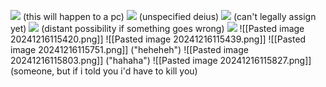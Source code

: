 **![](https://lh7-rt.googleusercontent.com/docsz/AD_4nXcdMkrldvM-ot_lWTkT-tx-5bg3STCpCj00XuUF24vKgook6onaRbaQtG2Qq5I7yYYppXELerV0SBQ_lCPj81GwYH-spdV_orWuPQ5l0PQ1Ei9loq-EoAAsNHcypYo2OdJpvNZOAg?key=ArE9gjGx41F-QdnnpTPqXmu4)**
(this will happen to a pc)
**![](https://lh7-rt.googleusercontent.com/docsz/AD_4nXc9C2pnoMxvvyixsuY2mHQskayivqYyP3ADDBbsFvgQaQ3w-xIXMYIgFktg1-UE4qL6NhgkF7AmnWeNYejk1TMfsyPMLI9gtyBOkffhif7jQ7V0lbLFkld0sQ2qt2EYfcLsJnUVLg?key=ArE9gjGx41F-QdnnpTPqXmu4)**
(unspecified deius)
**![](https://lh7-rt.googleusercontent.com/docsz/AD_4nXeC6SbbKMTXsCDCBTOpX5UjUH095vPExedkypWMwEvOcKIUoCloLvpjbZZ8QroNct4B81a1G5K0nSSAWJKatPhrFfOD5PO_btSY8qD7C_a-l-LeuiR-PSNf90JtGvulSqj4cBOG8Q?key=ArE9gjGx41F-QdnnpTPqXmu4)**
(can't legally assign yet)
**![](https://lh7-rt.googleusercontent.com/docsz/AD_4nXfGRFqWaMHX5tnfuZkOZVIR-GhQNWGR1RDeUmR4Flc0Xr30MFAI9_TiENZHA3zjVgPyoap7Z2gWLWv7Z6SCAuL1HCDn1L7zxU6xNA_1YcBLBZoFrOZVstKwB0CQXOJFX7VnYFP8CA?key=ArE9gjGx41F-QdnnpTPqXmu4)**
(distant possibility if something goes wrong)
**![](https://lh7-rt.googleusercontent.com/docsz/AD_4nXdaF4lgbWKY7_xLNS1EJRdWOTEA_RHqcbHpE2FRQPtQzLQExvej08q7WsAcNPvqPP8LeWqG9NqU83_uk-gEkIOND3T6JzpFDYdEJJ4WD0JNmLeaRN3wFJkhA0rv9f0o4N6c_GzY?key=ArE9gjGx41F-QdnnpTPqXmu4)**
![[Pasted image 20241216115420.png]]
![[Pasted image 20241216115439.png]]
![[Pasted image 20241216115751.png]]
("heheheh")
![[Pasted image 20241216115803.png]]
("hahaha")
![[Pasted image 20241216115827.png]]
(someone, but if i told you i'd have to kill you)